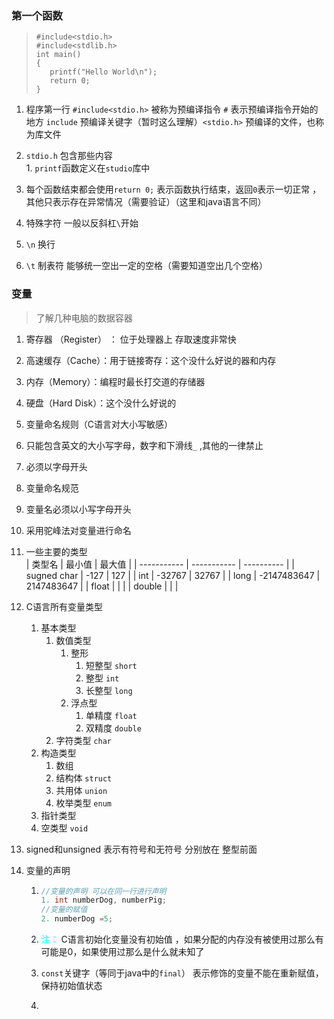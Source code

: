 ### 第一个函数
>```
>#include<stdio.h> 
>#include<stdlib.h>
>int main()
>{
>    printf("Hello World\n");
>    return 0;
>}
>```


1. 程序第一行 `#include<stdio.h>` 被称为预编译指令 `#` 表示预编译指令开始的地方 `include` 预编译关键字（暂时这么理解）`<stdio.h>` 预编译的文件，也称为库文件
  1. `stdio.h` 包含那些内容  
    1.  `printf`函数定义在`studio`库中

2. 每个函数结束都会使用`return 0;`  表示函数执行结束，返回`0`表示一切正常 ，其他只表示存在异常情况（需要验证）（这里和java语言不同）

3. 特殊字符  一般以反斜杠`\`开始  
  1. `\n` 换行
  2. `\t` 制表符 能够统一空出一定的空格（需要知道空出几个空格）  

### 变量
> 了解几种电脑的数据容器
1. 寄存器 （Register） ： 位于处理器上 存取速度非常快
2. 高速缓存（Cache）：用于链接寄存：这个没什么好说的器和内存
3. 内存（Memory）：编程时最长打交道的存储器
4. 硬盘（Hard Disk）：这个没什么好说的

5. 变量命名规则（C语言对大小写敏感）
  1. 只能包含英文的大小写字母，数字和下滑线`_` ,其他的一律禁止
  2. 必须以字母开头  
6. 变量命名规范
  1. 变量名必须以小写字母开头
  2. 采用驼峰法对变量进行命名  
7. 一些主要的类型   
| 类型名         | 最小值         | 最大值        |
| ----------- | ----------- | ---------- |
| sugned char | -127        | 127        |
| int         | -32767      | 32767      |
| long        | -2147483647 | 2147483647 |
| float       |             |            |
| double      |             |            |

8. C语言所有变量类型

   1. 基本类型
      1. 数值类型
         1. 整形
            1. 短整型 `short`
            2. 整型 `int`
            3. 长整型 `long`
         2. 浮点型
            1. 单精度 `float`
            2. 双精度 `double`
      2. 字符类型 `char`
   2. 构造类型
      1. 数组 
      2. 结构体 `struct`
      3. 共用体 `union`
      4. 枚举类型 `enum`
   3. 指针类型
   4. 空类型 `void`

9.  signed和unsigned 表示有符号和无符号 分别放在  整型前面

10. 变量的声明

    1. ```c
       //变量的声明 可以在同一行进行声明
       1. int numberDog, numberPig;
       //变量的赋值
       2. numberDog =5;
       ```

    2.  <font color=#00ffff>注：</font>    C语言初始化变量没有初始值 ，如果分配的内存没有被使用过那么有可能是0，如果使用过那么是什么就未知了

    3. `const`关键字（等同于java中的`final`） 表示修饰的变量不能在重新赋值，保持初始值状态

    4. ​